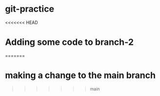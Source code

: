 #  git-practice 

<<<<<<< HEAD
# Adding some code to branch-2
=======
# making a change to the main branch
>>>>>>> main
